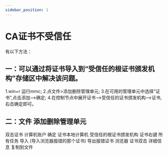 ```yaml
---
sidebar_position: 1
---
```


# CA证书不受信任

有以下方法：
## 一：可以通过将证书导入到“受信任的根证书颁发机构”存储区中解决该问题。
1.win+r 运行mmc;
2.点文件>添加删除管理单元;
3.在可用的管理单元中选择”证书“,点击添加-->确定;
4.在控制节点中展开证书-->受信任的证书颁发机构-->证书,右击确定即可。
## 二：文件 添加删除管理单元
双击证书 计算机账户 确定
证书本地计算机 受信任的根证书颁发机构
证书右键 所有任务 导入 (导入浏览器报错的那个证书)
导出报错证书
浏览器 证书双击 详细信息 复制到文件